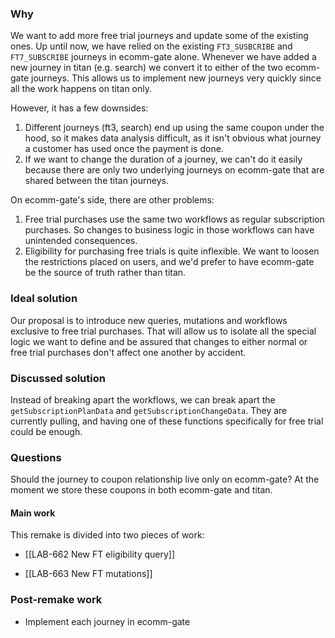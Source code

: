### Why
We want to add more free trial journeys and update some of the existing ones. Up until now, we have relied on the existing `FT3_SUSBCRIBE` and `FT7_SUBSCRIBE` journeys in ecomm-gate alone. Whenever we have added a new journey in titan (e.g. search) we convert it to either of the two ecomm-gate journeys. This allows us to implement new journeys very quickly since all the work happens on titan only.

However, it has a few downsides:
1. Different journeys (ft3, search) end up using the same coupon under the hood, so it makes data analysis difficult, as it isn't obvious what journey a customer has used once the payment is done.
2. If we want to change the duration of a journey, we can't do it easily because there are only two underlying journeys on ecomm-gate that are shared between the titan journeys.

On ecomm-gate's side, there are other problems:
1. Free trial purchases use the same two workflows as regular subscription purchases. So changes to business logic in those workflows can have unintended consequences.
2. Eligibility for purchasing free trials is quite inflexible. We want to loosen the restrictions placed on users, and we'd prefer to have ecomm-gate be the source of truth rather than titan.

### Ideal solution
Our proposal is to introduce new queries, mutations and workflows exclusive to free trial purchases. That will allow us to isolate all the special logic we want to define and be assured that changes to either normal or free trial purchases don't affect one another by accident.

### Discussed solution
Instead of breaking apart the workflows, we can break apart the `getSubscriptionPlanData` and `getSubscriptionChangeData`. They are currently pulling, and having one of these functions specifically for free trial could be enough.

### Questions
Should the journey to coupon relationship live only on ecomm-gate? At the moment we store these coupons in both ecomm-gate and titan.

#### Main work
This remake is divided into two pieces of work:
* [[LAB-662 New FT eligibility query]]
- [[LAB-663 New FT mutations]]

### Post-remake work
* Implement each journey in ecomm-gate